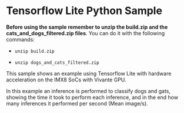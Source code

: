 # Tensorflow Lite Python Sample

**Before using the sample remember to unzip the build.zip and the 
cats_and_dogs_filtered.zip files**. You can do it with the following commands:

- `unzip build.zip`

- `unzip dogs_and_cats_filtered.zip`


This sample shows an example using Tensorflow Lite with hardware acceleration 
on the IMX8 SoCs with Vivante GPU. 

In this example an inference is performed to classify dogs and gats, showing 
the time it took to perform each inference, and in the end how many inferences 
it performed per second (Mean image/s).